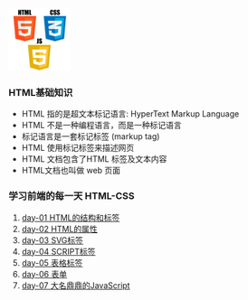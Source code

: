 
<img src="./images/hcj.jpg" width=110>
<br>

### HTML基础知识
>
* HTML 指的是超文本标记语言: HyperText Markup Language
* HTML 不是一种编程语言，而是一种标记语言
* 标记语言是一套标记标签 (markup tag)
* HTML 使用标记标签来描述网页
* HTML 文档包含了HTML 标签及文本内容
* HTML文档也叫做 web 页面

### 学习前端的每一天 HTML-CSS
1. [day-01 HTML的结构和标签](./days/day1.md)
2. [day-02 HTML的属性](./days/day2.md)
3. [day-03 SVG标签](./days/day3.md)
4. [day-04 SCRIPT标签](./days/day4.md)
5. [day-05 表格标签](./days/day5.md)
6. [day-06 表单](./days/day6.md)
7. [day-07 大名鼎鼎的JavaScript](./days/day7.md)